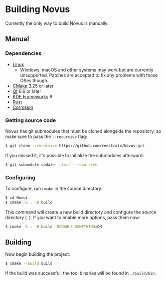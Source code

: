 # Building Novus

Currently the only way to build Novus is manually.

## Manual

### Dependencies

* [Linux](https://kernel.org/)
  * Windows, macOS and other systems may work but are currently unsupported. Patches are accepted to fix any problems with those OSes though.
* [CMake](https://cmake.org) 3.25 or later
* [Qt](https://www.qt.io/) 6.6 or later
* [KDE Frameworks](https://develop.kde.org/products/frameworks/) 6
* [Rust](https://www.rust-lang.org/)
* [Corrosion](https://github.com/corrosion-rs/corrosion)

### Getting source code

Novus has git submodules that must be cloned alongside the repository, so make sure to pass the `--recursive` flag:

```bash
$ git clone --recursive https://github.com/redstrate/Novus.git
```

If you missed it, it's possible to initialize the submodules afterward:

```bash
$ git submodule update --init --recursive
```

### Configuring

To configure, run `cmake` in the source directory:

```bash
$ cd Novus
$ cmake -S . -B build
```

This command will create a new build directory and configure the source directory (`.`). If you want to enable more options, pass them now:

```bash
$ cmake -S . -B build -DENABLE_SOMETHING=ON
```

## Building

Now begin building the project:

```bash
$ cmake --build build
```

If the build was successful, the tool binaries will be found in `./build/bin`.
